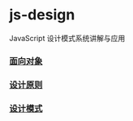 # js-design
JavaScript 设计模式系统讲解与应用

### [面向对象](https://github.com/luozyiii/js-design/blob/main/01-%E9%9D%A2%E5%90%91%E5%AF%B9%E8%B1%A1.md)

### [设计原则](https://github.com/luozyiii/js-design/blob/main/02-%E8%AE%BE%E8%AE%A1%E5%8E%9F%E5%88%99.md)

### [设计模式](https://github.com/luozyiii/js-design/blob/main/03-%E8%AE%BE%E8%AE%A1%E6%A8%A1%E5%BC%8F.md)